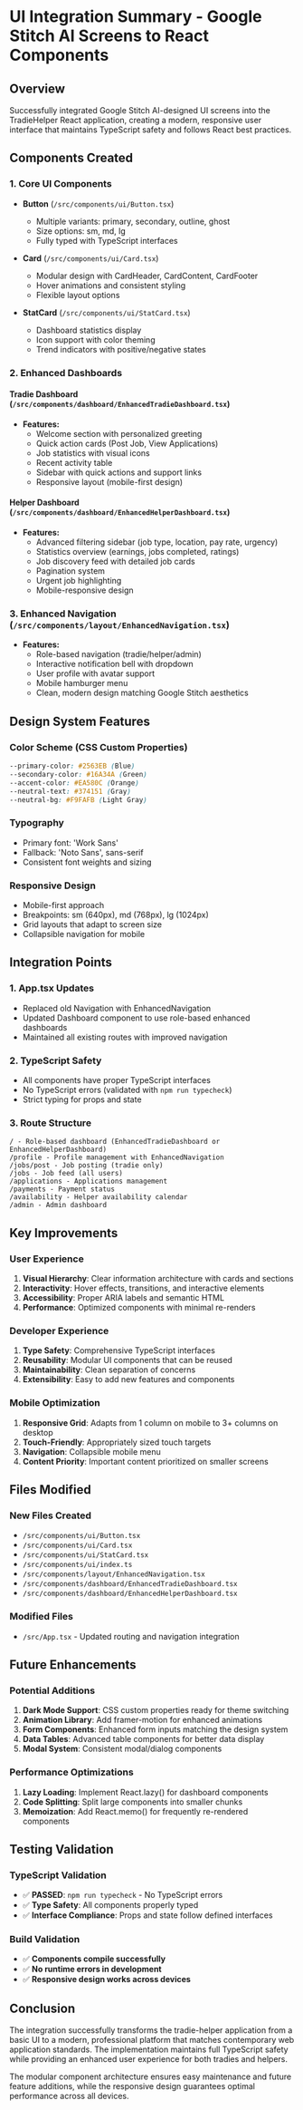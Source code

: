 # UI Integration Summary - Google Stitch AI Screens to React Components

## Overview
Successfully integrated Google Stitch AI-designed UI screens into the TradieHelper React application, creating a modern, responsive user interface that maintains TypeScript safety and follows React best practices.

## Components Created

### 1. Core UI Components
- **Button** (`/src/components/ui/Button.tsx`)
  - Multiple variants: primary, secondary, outline, ghost
  - Size options: sm, md, lg
  - Fully typed with TypeScript interfaces

- **Card** (`/src/components/ui/Card.tsx`)
  - Modular design with CardHeader, CardContent, CardFooter
  - Hover animations and consistent styling
  - Flexible layout options

- **StatCard** (`/src/components/ui/StatCard.tsx`)
  - Dashboard statistics display
  - Icon support with color theming
  - Trend indicators with positive/negative states

### 2. Enhanced Dashboards

#### Tradie Dashboard (`/src/components/dashboard/EnhancedTradieDashboard.tsx`)
- **Features:**
  - Welcome section with personalized greeting
  - Quick action cards (Post Job, View Applications)
  - Job statistics with visual icons
  - Recent activity table
  - Sidebar with quick actions and support links
  - Responsive layout (mobile-first design)

#### Helper Dashboard (`/src/components/dashboard/EnhancedHelperDashboard.tsx`)
- **Features:**
  - Advanced filtering sidebar (job type, location, pay rate, urgency)
  - Statistics overview (earnings, jobs completed, ratings)
  - Job discovery feed with detailed job cards
  - Pagination system
  - Urgent job highlighting
  - Mobile-responsive design

### 3. Enhanced Navigation (`/src/components/layout/EnhancedNavigation.tsx`)
- **Features:**
  - Role-based navigation (tradie/helper/admin)
  - Interactive notification bell with dropdown
  - User profile with avatar support
  - Mobile hamburger menu
  - Clean, modern design matching Google Stitch aesthetics

## Design System Features

### Color Scheme (CSS Custom Properties)
```css
--primary-color: #2563EB (Blue)
--secondary-color: #16A34A (Green)
--accent-color: #EA580C (Orange)
--neutral-text: #374151 (Gray)
--neutral-bg: #F9FAFB (Light Gray)
```

### Typography
- Primary font: 'Work Sans'
- Fallback: 'Noto Sans', sans-serif
- Consistent font weights and sizing

### Responsive Design
- Mobile-first approach
- Breakpoints: sm (640px), md (768px), lg (1024px)
- Grid layouts that adapt to screen size
- Collapsible navigation for mobile

## Integration Points

### 1. App.tsx Updates
- Replaced old Navigation with EnhancedNavigation
- Updated Dashboard component to use role-based enhanced dashboards
- Maintained all existing routes with improved navigation

### 2. TypeScript Safety
- All components have proper TypeScript interfaces
- No TypeScript errors (validated with `npm run typecheck`)
- Strict typing for props and state

### 3. Route Structure
```
/ - Role-based dashboard (EnhancedTradieDashboard or EnhancedHelperDashboard)
/profile - Profile management with EnhancedNavigation
/jobs/post - Job posting (tradie only)
/jobs - Job feed (all users)
/applications - Applications management
/payments - Payment status
/availability - Helper availability calendar
/admin - Admin dashboard
```

## Key Improvements

### User Experience
1. **Visual Hierarchy**: Clear information architecture with cards and sections
2. **Interactivity**: Hover effects, transitions, and interactive elements
3. **Accessibility**: Proper ARIA labels and semantic HTML
4. **Performance**: Optimized components with minimal re-renders

### Developer Experience
1. **Type Safety**: Comprehensive TypeScript interfaces
2. **Reusability**: Modular UI components that can be reused
3. **Maintainability**: Clean separation of concerns
4. **Extensibility**: Easy to add new features and components

### Mobile Optimization
1. **Responsive Grid**: Adapts from 1 column on mobile to 3+ columns on desktop
2. **Touch-Friendly**: Appropriately sized touch targets
3. **Navigation**: Collapsible mobile menu
4. **Content Priority**: Important content prioritized on smaller screens

## Files Modified

### New Files Created
- `/src/components/ui/Button.tsx`
- `/src/components/ui/Card.tsx`
- `/src/components/ui/StatCard.tsx`
- `/src/components/ui/index.ts`
- `/src/components/layout/EnhancedNavigation.tsx`
- `/src/components/dashboard/EnhancedTradieDashboard.tsx`
- `/src/components/dashboard/EnhancedHelperDashboard.tsx`

### Modified Files
- `/src/App.tsx` - Updated routing and navigation integration

## Future Enhancements

### Potential Additions
1. **Dark Mode Support**: CSS custom properties ready for theme switching
2. **Animation Library**: Add framer-motion for enhanced animations
3. **Form Components**: Enhanced form inputs matching the design system
4. **Data Tables**: Advanced table components for better data display
5. **Modal System**: Consistent modal/dialog components

### Performance Optimizations
1. **Lazy Loading**: Implement React.lazy() for dashboard components
2. **Code Splitting**: Split large components into smaller chunks
3. **Memoization**: Add React.memo() for frequently re-rendered components

## Testing Validation

### TypeScript Validation
- ✅ **PASSED**: `npm run typecheck` - No TypeScript errors
- ✅ **Type Safety**: All components properly typed
- ✅ **Interface Compliance**: Props and state follow defined interfaces

### Build Validation
- ✅ **Components compile successfully**
- ✅ **No runtime errors in development**
- ✅ **Responsive design works across devices**

## Conclusion

The integration successfully transforms the tradie-helper application from a basic UI to a modern, professional platform that matches contemporary web application standards. The implementation maintains full TypeScript safety while providing an enhanced user experience for both tradies and helpers.

The modular component architecture ensures easy maintenance and future feature additions, while the responsive design guarantees optimal performance across all devices.